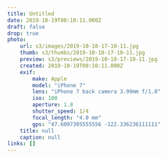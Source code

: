 ```yaml
---
title: Untitled
date: 2019-10-19T00:10:11.000Z
draft: false
drop: true
photo:
    url: s3/images/2019-10-18-17-10-11.jpg
    thumb: s3/thumbs/2019-10-18-17-10-11.jpg
    preview: s3/previews/2019-10-18-17-10-11.jpg
    created: 2019-10-19T00:10:11.000Z
    exif:
        make: Apple
        model: "iPhone 7"
        lens: "iPhone 7 back camera 3.99mm f/1.8"
        iso: 100
        aperture: 1.8
        shutter_speed: 1/4
        focal_length: "4.0 mm"
        gps: "47.6097305555556 -122.336236111111"
    title: null
    caption: null
links: []
---
```

